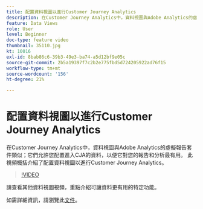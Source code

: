 ```yaml
---
title: 配置資料視圖以進行Customer Journey Analytics
description: 在Customer Journey Analytics中，資料視圖與Adobe Analytics的虛擬報告套件類似；它們允許您配置進入CJA的資料，以便它對您的報告和分析最有用。 此視頻概括介紹了配置資料視圖以進行Customer Journey Analytics。
feature: Data Views
role: User
level: Beginner
doc-type: feature video
thumbnail: 35110.jpg
kt: 10016
exl-id: 8bab86c6-39b3-49e3-ba74-a5d12bf9e05c
source-git-commit: 2b5a19397f7c2b2e775fbd5d724205922ad76f15
workflow-type: tm+mt
source-wordcount: '156'
ht-degree: 21%

---
```


# 配置資料視圖以進行Customer Journey Analytics

在Customer Journey Analytics中，資料視圖與Adobe Analytics的虛擬報告套件類似；它們允許您配置進入CJA的資料，以便它對您的報告和分析最有用。 此視頻概括介紹了配置資料視圖以進行Customer Journey Analytics。

>[!VIDEO](https://video.tv.adobe.com/v/35110/?quality=12&learn=on)

請查看其他資料視圖視頻，重點介紹可讓資料更有用的特定功能。

如需詳細資訊，請瀏覽此[文件](https://experienceleague.adobe.com/docs/analytics-platform/using/cja-dataviews/data-views.html?lang=zh-Hant)。
